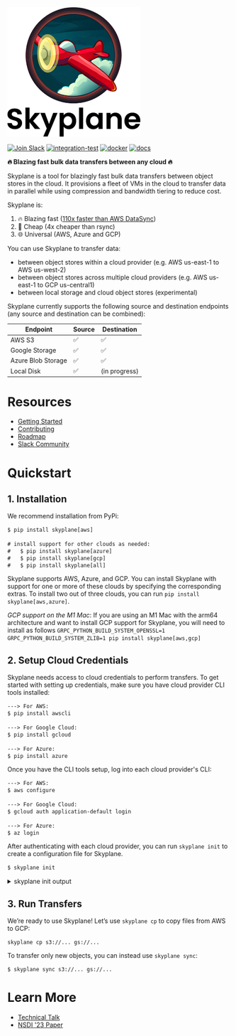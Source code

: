 <picture>
    <source srcset="docs/_static/logo-dark-mode.png" media="(prefers-color-scheme: dark)">
    <img src="docs/_static/logo-light-mode.png" width="300" />
</picture>

[![Join Slack](https://img.shields.io/badge/-Join%20Skyplane%20Slack-blue?logo=slack)](https://join.slack.com/t/skyplaneworkspace/shared_invite/zt-1cxmedcuc-GwIXLGyHTyOYELq7KoOl6Q)
[![integration-test](https://github.com/skyplane-project/skyplane/actions/workflows/integration-test.yml/badge.svg)](https://github.com/skyplane-project/skyplane/actions/workflows/integration-test.yml)
[![docker](https://github.com/skyplane-project/skyplane/actions/workflows/docker-publish.yml/badge.svg)](https://github.com/skyplane-project/skyplane/actions/workflows/docker-publish.yml)
[![docs](https://readthedocs.org/projects/skyplane/badge/?version=latest)](https://skyplane.readthedocs.io/en/latest/?badge=latest)

**🔥 Blazing fast bulk data transfers between any cloud 🔥**

Skyplane is a tool for blazingly fast bulk data transfers between object stores in the cloud. It provisions a fleet of VMs in the cloud to transfer data in parallel while using compression and bandwidth tiering to reduce cost.

Skyplane is:
1. 🔥 Blazing fast ([110x faster than AWS DataSync](https://skyplane.org/en/latest/benchmark.html))
2. 🤑 Cheap (4x cheaper than rsync)
3. 🌐 Universal (AWS, Azure and GCP)

You can use Skyplane to transfer data: 
* between object stores within a cloud provider (e.g. AWS us-east-1 to AWS us-west-2)
* between object stores across multiple cloud providers (e.g. AWS us-east-1 to GCP us-central1)
* between local storage and cloud object stores (experimental)

Skyplane currently supports the following source and destination endpoints (any source and destination can be combined): 

| Endpoint           | Source             | Destination        |
|--------------------|--------------------|--------------------|
| AWS S3             | :white_check_mark: | :white_check_mark: |
| Google Storage     | :white_check_mark: | :white_check_mark: |
| Azure Blob Storage | :white_check_mark: | :white_check_mark: |
| Local Disk         | :white_check_mark: | (in progress)      |

# Resources 
- [Getting Started](#quickstart)
- [Contributing](https://skyplane.org/en/latest/contributing.html)
- [Roadmap](https://skyplane.org/en/latest/roadmap.html)
- [Slack Community](https://join.slack.com/t/skyplaneworkspace/shared_invite/zt-1cxmedcuc-GwIXLGyHTyOYELq7KoOl6Q)

# Quickstart

## 1. Installation
We recommend installation from PyPi:
```
$ pip install skyplane[aws]

# install support for other clouds as needed:
#   $ pip install skyplane[azure]
#   $ pip install skyplane[gcp]
#   $ pip install skyplane[all]
```

Skyplane supports AWS, Azure, and GCP. You can install Skyplane with support for one or more of these clouds by specifying the corresponding extras. To install two out of three clouds, you can run `pip install skyplane[aws,azure]`.

*GCP support on the M1 Mac*: If you are using an M1 Mac with the arm64 architecture and want to install GCP support for Skyplane, you will need to install as follows
`GRPC_PYTHON_BUILD_SYSTEM_OPENSSL=1 GRPC_PYTHON_BUILD_SYSTEM_ZLIB=1 pip install skyplane[aws,gcp]`

## 2. Setup Cloud Credentials 

Skyplane needs access to cloud credentials to perform transfers. To get started with setting up credentials, make sure you have cloud provider CLI tools installed:

```
---> For AWS:
$ pip install awscli

---> For Google Cloud:
$ pip install gcloud

---> For Azure:
$ pip install azure
```
Once you have the CLI tools setup, log into each cloud provider's CLI:
```
---> For AWS:
$ aws configure

---> For Google Cloud:
$ gcloud auth application-default login

---> For Azure:
$ az login
```
After authenticating with each cloud provider, you can run `skyplane init` to create a configuration file for Skyplane.

```bash
$ skyplane init
```
<details>
<summary>skyplane init output</summary>
<br>

```
$ skyplane init

====================================================
 _____ _   ____   _______ _       ___   _   _  _____
/  ___| | / /\ \ / / ___ \ |     / _ \ | \ | ||  ___|
\ `--.| |/ /  \ V /| |_/ / |    / /_\ \|  \| || |__
 `--. \    \   \ / |  __/| |    |  _  || . ` ||  __|
/\__/ / |\  \  | | | |   | |____| | | || |\  || |___
\____/\_| \_/  \_/ \_|   \_____/\_| |_/\_| \_/\____/
====================================================


(1) Configuring AWS:
    Loaded AWS credentials from the AWS CLI [IAM access key ID: ...XXXXXX]
    AWS region config file saved to /home/ubuntu/.skyplane/aws_config

(2) Configuring Azure:
    Azure credentials found in Azure CLI
    Azure credentials found, do you want to enable Azure support in Skyplane? [Y/n]: Y
    Enter the Azure subscription ID: [XXXXXXXX-XXXX-XXXX-XXXX-XXXXXXXXXXXX]:
    Azure region config file saved to /home/ubuntu/.skyplane/azure_config
    Querying for SKU availbility in regions
    Azure SKU availability cached in /home/ubuntu/.skyplane/azure_sku_mapping

(3) Configuring GCP:
    GCP credentials found in GCP CLI
    GCP credentials found, do you want to enable GCP support in Skyplane? [Y/n]: Y
    Enter the GCP project ID [XXXXXXX]:
    GCP region config file saved to /home/ubuntu/.skyplane/gcp_config

Config file saved to /home/ubuntu/.skyplane/config
```

</details>

## 3. Run Transfers 

We’re ready to use Skyplane! Let’s use `skyplane cp` to copy files from AWS to GCP:
```
skyplane cp s3://... gs://...
```
To transfer only new objects, you can instead use `skyplane sync`:
```
$ skyplane sync s3://... gs://...
```

# Learn More 
- [Technical Talk](https://skyplane.org/en/latest/architecture.html)
- [NSDI '23 Paper](https://arxiv.org/abs/2210.07259)


